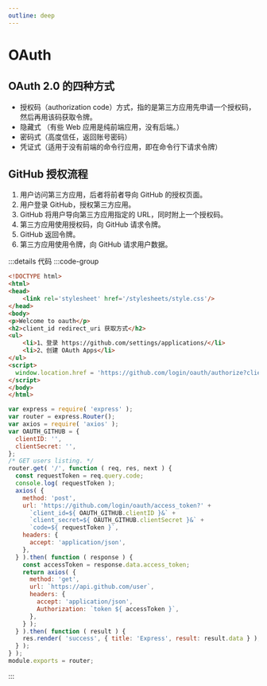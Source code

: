 ```yaml
---
outline: deep
---
```


# OAuth

## OAuth 2.0 的四种方式

- 授权码（authorization code）方式，指的是第三方应用先申请一个授权码，然后再用该码获取令牌。
- 隐藏式 （有些 Web 应用是纯前端应用，没有后端。）
- 密码式（高度信任，返回账号密码）
- 凭证式（适用于没有前端的命令行应用，即在命令行下请求令牌）

## GitHub 授权流程

1. 用户访问第三方应用，后者将前者导向 GitHub 的授权页面。
2. 用户登录 GitHub，授权第三方应用。
3. GitHub 将用户导向第三方应用指定的 URL，同时附上一个授权码。
4. 第三方应用使用授权码，向 GitHub 请求令牌。
5. GitHub 返回令牌。
6. 第三方应用使用令牌，向 GitHub 请求用户数据。

:::details 代码
:::code-group

```html [client.html]
<!DOCTYPE html>
<html>
<head>
    <link rel='stylesheet' href='/stylesheets/style.css'/>
</head>
<body>
<p>Welcome to oauth</p>
<h2>client_id redirect_uri 获取方式</h2>
<ul>
    <li>1、登录 https://github.com/settings/applications/</li>
    <li>2、创建 OAuth Apps</li>
</ul>
<script>
  window.location.href = 'https://github.com/login/oauth/authorize?client_id=' + client_id + '&redirect_uri=' + redirect_uri;
</script>
</body>
</html>
```

```js [server.js]
var express = require( 'express' );
var router = express.Router();
var axios = require( 'axios' );
var OAUTH_GITHUB = {
  clientID: '',
  clientSecret: '',
};
/* GET users listing. */
router.get( '/', function ( req, res, next ) {
  const requestToken = req.query.code;
  console.log( requestToken );
  axios( {
    method: 'post',
    url: 'https://github.com/login/oauth/access_token?' +
      `client_id=${ OAUTH_GITHUB.clientID }&` +
      `client_secret=${ OAUTH_GITHUB.clientSecret }&` +
      `code=${ requestToken }`,
    headers: {
      accept: 'application/json',
    },
  } ).then( function ( response ) {
    const accessToken = response.data.access_token;
    return axios( {
      method: 'get',
      url: `https://api.github.com/user`,
      headers: {
        accept: 'application/json',
        Authorization: `token ${ accessToken }`,
      },
    } );
  } ).then( function ( result ) {
    res.render( 'success', { title: 'Express', result: result.data } );
  } );
} );
module.exports = router;

```

:::
